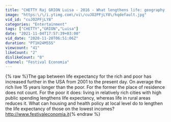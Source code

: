 ```yaml
---
title: "CHETTY Raj GRION Luisa - 2016 - What lengthens life: geography, income and  longevity in the USA"
image: "https:\/\/i.ytimg.com\/vi\/cuJO2PFjLY8\/hqdefault.jpg"
vid_id: "cuJO2PFjLY8"
categories: "Entertainment"
tags: ["CHETTY","GRION","Luisa"]
date: "2021-11-04T17:57:39+03:00"
vid_date: "2020-11-20T06:51:06Z"
duration: "PT1H24M55S"
viewcount: "41"
likeCount: "2"
dislikeCount: "0"
channel: "Festival Economia"
---
```

{% raw %}The gap between life expectancy for the rich and poor has increased further in the USA from 2001 to the present day. On average the rich live 15 years longer than the poor. For the former the place of residence does not count. For the poor it does: living in relatively rich cities with high public spending lengthens life expectancy, whereas life in rural areas reduces it. What can housing and health policy at local level do to lengthen the life expectancy of those on the lowest incomes?<br /><a rel="nofollow" target="blank" href="http://www.festivaleconomia.it">http://www.festivaleconomia.it</a>{% endraw %}
